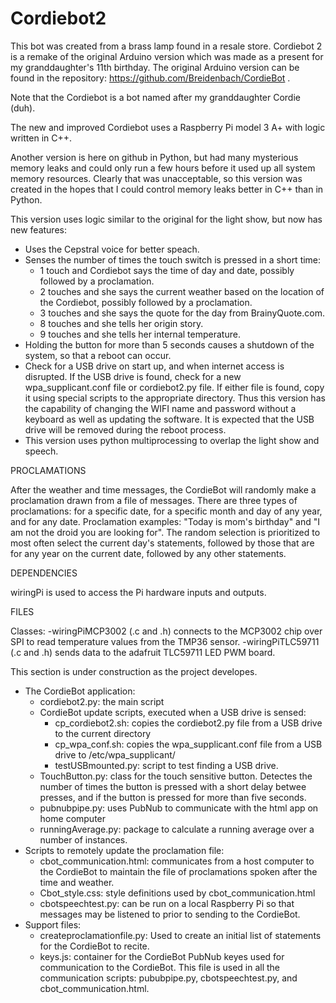 # Cordiebot2
This bot was created from a brass lamp found in a resale store. Cordiebot 2 is a remake of the original Arduino version which was made as a present for my granddaughter's 11th birthday. The original Arduino version can be found in the repository: https://github.com/Breidenbach/CordieBot .

Note that the Cordiebot is a bot named after my granddaughter Cordie (duh).

The new and improved Cordiebot uses a Raspberry Pi model 3 A+ with logic written in C++.

Another version is here on github in Python, but had many mysterious memory leaks and could only run a few hours before it used up all system memory resources.  Clearly that was unacceptable, so this version was created in the hopes that I could control memory leaks better in C++ than in Python.

This version uses logic similar to the original for the light show, but now has new features:
- Uses the Cepstral voice for better speach.
- Senses the number of times the touch switch is pressed in a short time:
  -  1 touch and Cordiebot says the time of day and date, possibly followed by a proclamation.
  -  2 touches and she says the current weather based on the location of the Cordiebot, possibly followed by a proclamation.
  -  3 touches and she says the quote for the day from BrainyQuote.com.
  -  8 touches and she tells her origin story.
  -  9 touches and she tells her internal temperature.
- Holding the button for more than 5 seconds causes a shutdown of the system, so that a reboot can occur.
- Check for a USB drive on start up, and when internet access is disrupted.  If the USB drive is found, check for a new wpa_supplicant.conf file or cordiebot2.py file.  If either file is found, copy it using special scripts to the appropriate directory. Thus this version has the capability of changing the WIFI name and password without a keyboard as well as updating the software.  It is expected that the USB drive will be removed during the reboot process.
- This version uses python multiprocessing to overlap the light show and speech.

PROCLAMATIONS

After the weather and time messages, the CordieBot will randomly make a proclamation drawn from a file of messages.  There are three types of proclamations:  for a specific date, for a specific month and day of any year, and for any date.  Proclamation examples:  "Today is mom's birthday" and "I am not the droid you are looking for".  The random selection is prioritized to most often select the current day's statements, followed by those that are for any year on the current date, followed by any other statements.

DEPENDENCIES

wiringPi is used to access the Pi hardware inputs and outputs.

FILES

Classes:
-wiringPiMCP3002 (.c and .h) connects to the MCP3002 chip over SPI to read temperature values from the TMP36 sensor.
-wiringPiTLC59711 (.c and .h) sends data to the adafruit TLC59711 LED PWM board.

This section is under construction as the project developes.

- The CordieBot application:
  - cordiebot2.py: the main script
  - CordieBot update scripts, executed when a USB drive is sensed:
    - cp_cordiebot2.sh: copies the cordiebot2.py file from a USB drive to the current directory
    - cp_wpa_conf.sh: copies the wpa_supplicant.conf file from a USB drive to /etc/wpa_supplicant/
    - testUSBmounted.py: script to test finding a USB drive.
  - TouchButton.py: class for the touch sensitive button.  Detectes the number of times the button is pressed with a short delay betwee presses, and if the button is pressed for more than five seconds.
  - pubnubpipe.py:  uses PubNub to communicate with the html app on home computer
  - runningAverage.py:  package to calculate a running average over a number of instances.
- Scripts to remotely update the proclamation file:
  - cbot_communication.html:  communicates from a host computer to the CordieBot to maintain the file of proclamations spoken after the time and weather.
  - Cbot_style.css:  style definitions used by cbot_communication.html
  - cbotspeechtest.py:  can be run on a local Raspberry Pi so that messages may be listened to prior to sending to the CordieBot.
- Support files:
  - createproclamationfile.py:  Used to create an initial list of statements for the CordieBot to recite.
  - keys.js:  container for the CordieBot PubNub keyes used for communication to the CordieBot.  This file is used in all the communication scripts:  pububpipe.py, cbotspeechtest.py, and cbot_communication.html.
